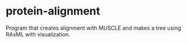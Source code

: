 # protein-alignment
Program that creates alignment with MUSCLE and makes a tree using RAxML with visualization. 
